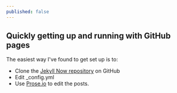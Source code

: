 ```yaml
---
published: false
---
```


## Quickly getting up and running with GitHub pages

The easiest way I've found to get set up is to:

- Clone the [Jekyll Now repository](https://github.com/barryclark/jekyll-now) on GitHub
- Edit _config.yml
- Use [Prose.io](http://prose.io) to edit the posts.
